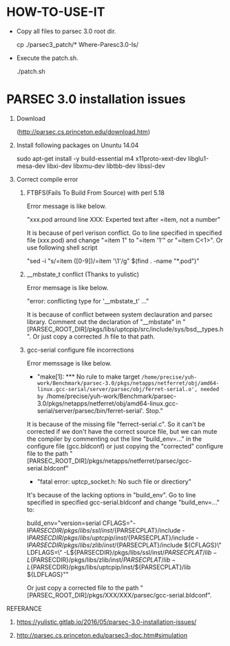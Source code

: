 # HOW-TO-USE-IT

- Copy all files to parsec 3.0 root dir.

  cp ./parsec3_patch/* Where-Paresc3.0-Is/

- Execute the patch.sh.

  ./patch.sh


# PARSEC 3.0 installation issues

1. Download

    (http://parsec.cs.princeton.edu/download.htm)

2. Install following packages on Ununtu 14.04

    sudo apt-get install -y build-essential m4 x11proto-xext-dev libglu1-mesa-dev libxi-dev libxmu-dev libtbb-dev libssl-dev

3. Correct compile error

    1) FTBFS(Fails To Build From Source) with perl 5.18
    
        Error message is like below.

        "xxx.pod arround line XXX: Experted text after =item, not a number"

        It is because of perl verison conflict. Go to line specified in specified file (xxx.pod) and change "=item 1" to "=item '1'" or "=item C<1>". Or use following shell script

        "sed -i "s/=item \([0-9]\)/=item '\1'/g" $(find . -name "*.pod")"

    2) __mbstate_t conflict (Thanks to yulistic)
    
        Error memsage is like below.

        "error: conflicting type for '__mbstate_t' ..."

        It is because of conflict between system declauration and parsec library. Comment out the declaration of "__mbstate" in "[PARSEC_ROOT_DIR]/pkgs/libs/uptcpip/src/include/sys/bsd__types.h". Or just copy a corrected .h file to that path.

    3) gcc-serial configure file incorrections
    
        Error memssage is like below.

        - "make[1]: *** No rule to make target `/home/precise/yuh-work/Benchmark/parsec-3.0/pkgs/netapps/netferret/obj/amd64-linux.gcc-serial/server/parsec/obj/ferret-serial.o', needed by `/home/precise/yuh-work/Benchmark/parsec-3.0/pkgs/netapps/netferret/obj/amd64-linux.gcc-serial/server/parsec/bin/ferret-serial'.  Stop."

        It is because of the missing file "ferrect-serial.c". So it can't be corrected if we don't have the correct source file, but we can mute the compiler by commenting out the line "build_env=..." in the configure file (gcc.bldconf) or just copying the "corrected" configure file to the path "[PARSEC_ROOT_DIR]/pkgs/netapps/netferret/parsec/gcc-serial.bldconf"

        - "fatal error: uptcp_socket.h: No such file or directiory"

        It's because of the lacking options in "build_env". Go to line specified in specified gcc-serial.bldconf and change "build_env=..." to:

        build_env="version=serial CFLAGS=\"-I${PARSECDIR}/pkgs/libs/ssl/inst/${PARSECPLAT}/include -I${PARSECDIR}/pkgs/libs/uptcpip/inst/${PARSECPLAT}/include -I${PARSECDIR}/pkgs/libs/zlib/inst/${PARSECPLAT}/include ${CFLAGS}\" LDFLAGS=\" -L${PARSECDIR}/pkgs/libs/ssl/inst/${PARSECPLAT}/lib -L${PARSECDIR}/pkgs/libs/zlib/inst/${PARSECPLAT}/lib -L${PARSECDIR}/pkgs/libs/uptcpip/inst/${PARSECPLAT}/lib ${LDFLAGS}\""

        Or just copy a corrected file to the path "[PARSEC_ROOT_DIR]/pkgs/XXX/XXX/parsec/gcc-serial.bldconf".

REFERANCE

1. https://yulistic.gitlab.io/2016/05/parsec-3.0-installation-issues/

2. http://parsec.cs.princeton.edu/parsec3-doc.htm#simulation        
   
